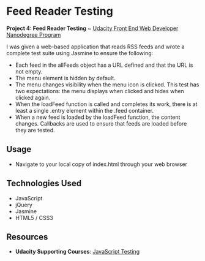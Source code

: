 # Feed Reader Testing

**Project 4: Feed Reader Testing** ~ [Udacity Front End Web Developer Nanodegree Program](https://eu.udacity.com/course/front-end-web-developer-nanodegree--nd001)

I was given a web-based application that reads RSS feeds and wrote a complete test suite using Jasmine to ensure the following:
* Each feed in the allFeeds object has a URL defined and that the URL is not empty.
* The menu element is hidden by default.
* The menu changes visibility when the menu icon is clicked. This test has two expectations: the menu displays when clicked and hides when clicked again.
* When the loadFeed function is called and completes its work, there is at least a single .entry element within the .feed container.
* When a new feed is loaded by the loadFeed function, the content changes. Callbacks are used to ensure that feeds are loaded before they are tested.

## Usage
* Navigate to your local copy of index.html through your web browser  

## Technologies Used
* JavaScript
* jQuery
* Jasmine
* HTML5 / CSS3

## Resources
* **Udacity Supporting Courses**: [JavaScript Testing](https://eu.udacity.com/course/javascript-testing--ud549)
